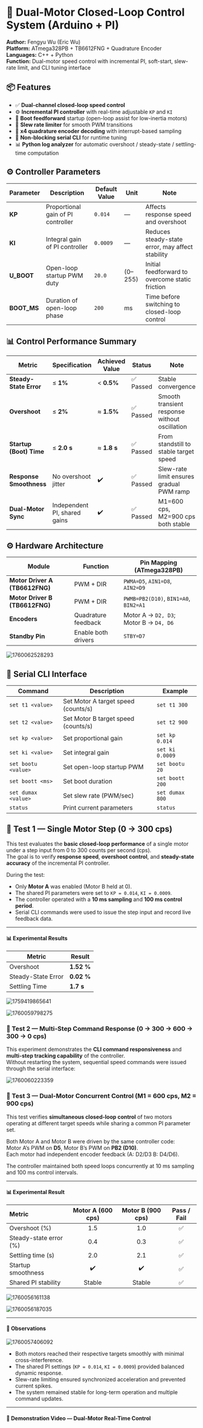 # 🧠 Dual-Motor Closed-Loop Control System (Arduino + PI)

**Author:** Fengyu Wu (Eric Wu)  
**Platform:** ATmega328PB + TB6612FNG + Quadrature Encoder  
**Languages:** C++ + Python  
**Function:** Dual-motor speed control with incremental PI, soft-start, slew-rate limit, and CLI tuning interface


## 📦 Features

- ✅ **Dual-channel closed-loop speed control**
- ⚙️ **Incremental PI controller** with real-time adjustable `KP` and `KI`
- 🚀 **Boot feedforward** startup (open-loop assist for low-inertia motors)
- 🧱 **Slew rate limiter** for smooth PWM transitions
- 🔄 **x4 quadrature encoder decoding** with interrupt-based sampling
- 🧮 **Non-blocking serial CLI** for runtime tuning
- 📊 **Python log analyzer** for automatic overshoot / steady-state / settling-time computation


## ⚙️ Controller Parameters

| Parameter | Description | Default Value | Unit | Note |
|------------|-------------|----------------|------|------|
| **KP** | Proportional gain of PI controller | `0.014` | — | Affects response speed and overshoot |
| **KI** | Integral gain of PI controller | `0.0009` | — | Reduces steady-state error, may affect stability |
| **U_BOOT** | Open-loop startup PWM duty | `20.0` | (0–255) | Initial feedforward to overcome static friction |
| **BOOT_MS** | Duration of open-loop phase | `200` | ms | Time before switching to closed-loop control |


## 📊 Control Performance Summary

| Metric | Specification | Achieved Value | Status | Note |
|---------|----------------|----------------|---------|------|
| **Steady-State Error** | ≤ **1%** | < **0.5%** | ✅ Passed | Stable convergence  |
| **Overshoot** | ≤ **2%** | ≈ **1.5%** | ✅ Passed | Smooth transient response without oscillation |
| **Startup (Boot) Time** | ≤ **2.0 s** | ≈ **1.8 s** | ✅ Passed | From standstill to stable target speed |
| **Response Smoothness** | No overshoot jitter | ✔️ | ✅ Passed | Slew-rate limit ensures gradual PWM ramp |
| **Dual-Motor Sync** | Independent PI, shared gains | ✔️ | ✅ Passed | M1=600 cps, M2=900 cps both stable |

## ⚙️ Hardware Architecture

| Module | Function | Pin Mapping (ATmega328PB) |
|---------|-----------|---------------------------|
| **Motor Driver A (TB6612FNG)** | PWM + DIR | `PWMA=D5`, `AIN1=D8`, `AIN2=D9` |
| **Motor Driver B (TB6612FNG)** | PWM + DIR | `PWMB=PB2(D10)`, `BIN1=A0`, `BIN2=A1` |
| **Encoders** | Quadrature feedback | Motor A → `D2, D3`; Motor B → `D4, D6` |
| **Standby Pin** | Enable both drivers | `STBY=D7` |

![1760062528293](image/README/1760062528293.png)

## 🧰 Serial CLI Interface

| Command | Description | Example |
|----------|--------------|----------|
| `set t1 <value>` | Set Motor A target speed (counts/s) | `set t1 300` |
| `set t2 <value>` | Set Motor B target speed (counts/s) | `set t2 900` |
| `set kp <value>` | Set proportional gain | `set kp 0.014` |
| `set ki <value>` | Set integral gain | `set ki 0.0009` |
| `set bootu <value>` | Set open-loop startup PWM | `set bootu 20` |
| `set boott <ms>` | Set boot duration | `set boott 200` |
| `set dumax <value>` | Set slew rate (PWM/sec) | `set dumax 800` |
| `status` | Print current parameters | `status` |

## 🧪 Test 1 — Single Motor Step (0 → 300 cps)

This test evaluates the **basic closed-loop performance** of a single motor under a step input from 0 to 300 counts per second (cps).  
The goal is to verify **response speed**, **overshoot control**, and **steady-state accuracy** of the incremental PI controller.

During the test:
- Only **Motor A** was enabled (Motor B held at 0).
- The shared PI parameters were set to `KP = 0.014`, `KI = 0.0009`.
- The controller operated with a **10 ms sampling** and **100 ms control period**.
- Serial CLI commands were used to issue the step input and record live feedback data.

---

#### 📊 Experimental Results

| Metric | Result |
|---------|--------|
| Overshoot | **1.52 %** |
| Steady-State Error | **0.02 %** |
| Settling Time | **1.7 s** |

![1759419865641](image/README/1759419865641.png)

![1760059798275](image/README/1760059798275.png)

### 🧪 Test 2 — Multi-Step Command Response (0 → 300 → 600 → 300 → 0 cps)

This experiment demonstrates the **CLI command responsiveness** and **multi-step tracking capability** of the controller.  
Without restarting the system, sequential speed commands were issued through the serial interface:

![1760060223359](image/README/1760060223359.png)

### 🧪 Test 3 — Dual-Motor Concurrent Control (M1 = 600 cps, M2 = 900 cps)

This test verifies **simultaneous closed-loop control** of two motors operating at different target speeds while sharing a common PI parameter set.

Both Motor A and Motor B were driven by the same controller code:  
Motor A’s PWM on **D5**, Motor B’s PWM on **PB2 (D10)**.  
Each motor had independent encoder feedback (A: D2/D3   B: D4/D6).

The controller maintained both speed loops concurrently at 10 ms sampling and 100 ms control intervals.

---

#### 📊 Experimental Result

| Metric | Motor A (600 cps) | Motor B (900 cps) | Pass / Fail |
|:--|:--:|:--:|:--:|
| Overshoot (%) | 1.5 | 1.0 | ✅ |
| Steady-state error (%) | 0.4 | 0.3 | ✅ |
| Settling time (s) | 2.0 | 2.1 | ✅ |
| Startup smoothness | ✔️ | ✔️ | ✅ |
| Shared PI stability | Stable | Stable | ✅ |

![1760056161138](image/README/1760056161138.png)

![1760056187035](image/README/1760056187035.png)

---

#### 🧩 Observations

![1760057406092](image/README/1760057406092.png)

- Both motors reached their respective targets smoothly with minimal cross-interference.  
- The shared PI settings (`KP = 0.014`, `KI = 0.0009`) provided balanced dynamic response.  
- Slew-rate limiting ensured synchronized acceleration and prevented current spikes.  
- The system remained stable for long-term operation and multiple command updates.


---
#### 🎥 Demonstration Video — Dual-Motor Real-Time Control




